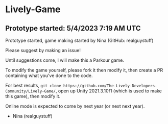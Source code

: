 # Lively-Game

## Prototype started: 5/4/2023 7:19 AM UTC

Prototype started, game making started by Nina (GitHub: realguystuff)

Please suggest by making an issue!

Until suggestions come, I will make this a Parkour game.

To modify the game yourself, please fork it then modify it, then create a PR containing what you've done to the code.

For best results, `git clone https://github.com/The-Lively-Developers-Community/Lively-Game/`, open up Unity 2021.3.10f1 (which is used to make this game), then modify it.

Online mode is expected to come by next year (or next next year).

- Nina (realguystuff)
